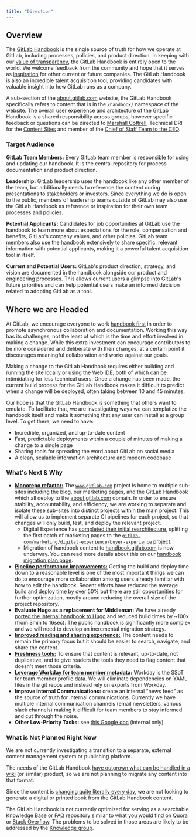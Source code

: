 ```yaml
---
title: "Direction"
---
```


## Overview

The [GitLab Handbook](/handbook/) is the single source of truth for how we operate at GitLab, including processes, policies, and product direction. In keeping with our [value of transparency](/handbook/values/#transparency), the GitLab Handbook is entirely open to the world. We welcome feedback from the community and hope that it serves as [inspiration](/handbook/inspired-by-gitlab/) for other current or future companies. The GitLab Handbook is also an incredible talent acquisition tool, providing candidates with valuable insight into how GitLab runs as a company.

A sub-section of the [about.gitlab.com](https://about.gitlab.com) website, the GitLab Handbook specifically refers to content that is in the `/handbook/` namespace of the website. The overall user experience and architecture of the GitLab Handbook is a shared responsibility across groups, however specific feedback or questions can be directed to [Marshall Cottrell](https://gitlab.com/marshall007), Technical DRI for the [Content Sites](/handbook/content-websites/) and member of the [Chief of Staff Team to the CEO](/handbook/ceo/chief-of-staff-team/).

### Target Audience

**GitLab Team Members:** Every GitLab team member is responsible for using and updating our handbook. It is the central repository for process documentation and product direction.

**Leadership:** GitLab leadership uses the handbook like any other member of the team, but additionally needs to reference the content during presentations to stakeholders or investors. Since everything we do is open to the public, members of leadership teams outside of GitLab may also use the GitLab Handbook as reference or inspiration for their own team processes and policies.

**Potential Applicants:** Candidates for job opportunities at GitLab use the handbook to learn more about expectations for the role, compensation and benefits, GitLab's company values, and other policies. GitLab team members also use the handbook extensively to share specific, relevant information with potential applicants, making it a powerful talent acquisition tool in itself.

**Current and Potential Users:** GitLab's product direction, strategy, and vision are documented in the handbook alongside our product and engineering processes. This allows current users a glimpse into GitLab's future priorities and can help potential users make an informed decision related to adopting GitLab as a tool.

## Where we are Headed

At GitLab, we encourage everyone to work [handbook first](/handbook/handbook-usage/#why-handbook-first) in order to promote asynchronous collaboration and documentation. Working this way has its challenges, not the least of which is the time and effort involved in making a change. While this extra investment can encourage contributors to be more considered and deliberate with their changes, at a certain point it discourages meaningful collaboration and works against our goals.

Making a change to the GitLab Handbook requires either building and running the site locally or using the Web IDE, both of which can be intimidating for less technical users. Once a change has been made, the current build process for the GitLab Handbook makes it difficult to predict when a change will be deployed, often taking between 10 and 45 minutes.

Our hope is that the GitLab Handbook is something that others want to emulate. To facilitate that, we are investigating ways we can templatize the handbook itself and make it something that any user can install at a group level. To get there, we need to have:

- Incredible, organized, and up-to-date content
- Fast, predictable deployments within a couple of minutes of making a change to a single page
- Sharing tools for spreading the word about GitLab on social media
- A clean, scalable information architecture and modern codebase

### What's Next & Why

- **[Monorepo refactor:](https://gitlab.com/groups/gitlab-com/-/epics/282)** The [`www-gitlab-com`](https://gitlab.com/gitlab-com/www-gitlab-com/) project is home to multiple sub-sites including the blog, our marketing pages, and the GitLab Handbook which all deploy to the [about.gitlab.com](https://about.gitlab.com) domain. In order to ensure stability, accountability, and efficiency, we are working to separate and isolate these sub-sites into distinct projects within the main project. This will allow us to implement separate CI pipelines for each project, so that changes will only build, test, and deploy the relevant project.
  - Digital Experience has [completed their initial rearchitecture](https://about.gitlab.com/handbook/marketing/digital-experience/marketing-site-rearchitecture-project/), splitting the first batch of marketing pages to the [`gitlab-com/marketing/digital-experience/buyer-experience`](https://gitlab.com/gitlab-com/marketing/digital-experience/buyer-experience) project.
  - Migration of handbook content to [handbook.gitlab.com](https://handbook.gitlab.com/) is now underway.  You can read more details about this on our [handbook migration plan page](/handbook/about/roadmap/).
- **[Pipeline performance improvements:](https://gitlab.com/groups/gitlab-com/-/epics/255)** Getting the build and deploy time down to a reasonable level is one of the most important things we can do to encourage more collaboration among users already familiar with how to edit the handbook. Recent efforts have reduced the average build and deploy time by over 50% but there are still opportunities for further optimization, mostly around reducing the overall size of the project repository.
- **Evaluate Hugo as a replacement for Middleman:** We have already [ported the internal handbook to Hugo](https://gitlab.com/internal-handbook/internal-handbook.gitlab.io/-/merge_requests/549) and reduced build times by ~100x (from 3min to 16sec). The public handbook is significantly more complex and we will need to develop an incremental migration strategy.
- **[Improved reading and sharing experience:](https://gitlab.com/groups/gitlab-com/-/epics/326)** The content needs to remain the primary focus but it should be easier to search, navigate, and share the content.
- **[Freshness tools:](https://gitlab.com/groups/gitlab-com/-/epics/325)** To ensure that content is relevant, up-to-date, not duplicative, and to give readers the tools they need to flag content that doesn't meet those criteria.
- **[Leverage Workday for team member metadata](https://gitlab.com/gitlab-com/people-group/peopleops-eng/compensation-calculator/-/merge_requests/457#note_1039047670):** Workday is the SSoT for team member profile data. We will eliminate dependencies on YAML files in the git repos and instead rely on exports from Workday.
- **Improve Internal Communications:** create an internal "news feed" as the source of truth for internal communications. Currently we have multiple internal communication channels (email newsletters, various slack channels) making it difficult for team members to stay informed and cut through the noise.
- **Other Low-Priority Tasks:** see [this Google doc](https://docs.google.com/document/d/1jGhIzY6UgLnDsH6Nbb-Q8ioJWVD0L0ml0o59YEuUWco/edit) (internal only)

### What is Not Planned Right Now

We are not currently investigating a transition to a separate, external content management system or publishing platform.

The needs of the GitLab Handbook [have outgrown what can be handled in a wiki](/handbook/handbook-usage/#wiki-handbooks-dont-scale) (or similar) product, so we are not planning to migrate any content into that format.

Since the content is [changing quite literally every day](https://gitlab.com/gitlab-com/www-gitlab-com/-/commits/master/), we are not looking to generate a digital or printed book from the GitLab Handbook content.

The GitLab Handbook is not currently optimized for serving as a searchable Knowledge Base or FAQ repository similar to what you would find on [Quora](https://www.quora.com/) or [Stack Overflow](https://stackoverflow.com/). The problems to be solved in those areas are likely to be addressed by the [Knowledge group](https://about.gitlab.com/handbook/product/categories/#knowledge-group).
